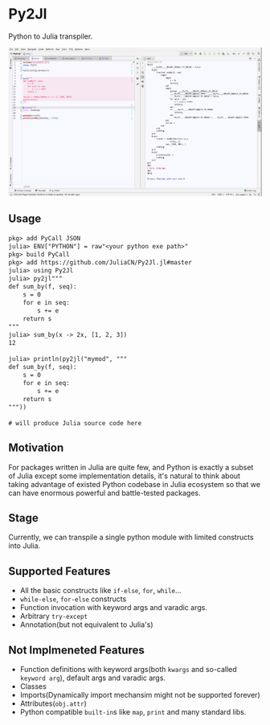 # Py2Jl
Python to Julia transpiler.

[![Show cases](./emmm.png)](./emmm.png)

## Usage

```shell
pkg> add PyCall JSON
julia> ENV["PYTHON"] = raw"<your python exe path>"
pkg> build PyCall
pkg> add https://github.com/JuliaCN/Py2Jl.jl#master
julia> using Py2Jl
julia> py2jl"""
def sum_by(f, seq):
    s = 0
    for e in seq:
        s += e
    return s
"""
julia> sum_by(x -> 2x, [1, 2, 3])
12

julia> println(py2jl("mymod", """
def sum_by(f, seq):
    s = 0
    for e in seq:
        s += e
    return s
"""))

# will produce Julia source code here

```

## Motivation

For packages written in Julia are quite few, and Python is exactly a subset of Julia except some implementation details, it's natural to think about taking advantage of existed Python codebase in Julia ecosystem so that we can have enormous powerful and battle-tested packages.

## Stage

Currently, we can transpile a single python module with limited constructs into Julia.


## Supported Features
- All the basic constructs like `if-else`, `for`, `while`...
- `while-else`, `for-else` constructs
- Function invocation with keyword args and varadic args.
- Arbitrary `try-except`
- Annotation(but not equivalent to Julia's)

## Not Implmeneted Features

- Function definitions with keyword args(both `kwargs` and so-called `keyword arg`), default args and varadic args.
- Classes
- Imports(Dynamically import mechansim might not be supported forever)
- Attributes(`obj.attr`)
- Python compatible `built-in`s like `map`, `print` and many standard libs.

